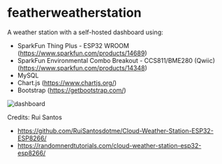 # featherweatherstation
A weather station with a self-hosted dashboard using:

- SparkFun Thing Plus - ESP32 WROOM (https://www.sparkfun.com/products/14689)
- SparkFun Environmental Combo Breakout - CCS811/BME280 (Qwiic) (https://www.sparkfun.com/products/14348)
- MySQL
- Chart.js (https://www.chartjs.org/)
- Bootstrap (https://getbootstrap.com/)

![dashboard](https://user-images.githubusercontent.com/936824/75815337-13d55d00-5d48-11ea-805a-effd02a66dc4.png)


Credits:
Rui Santos
- https://github.com/RuiSantosdotme/Cloud-Weather-Station-ESP32-ESP8266/
- https://randomnerdtutorials.com/cloud-weather-station-esp32-esp8266/
